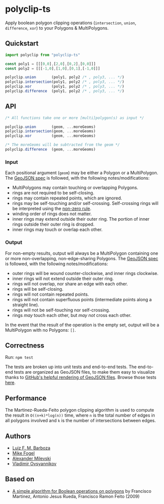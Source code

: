 # polyclip-ts

Apply boolean polygon clipping operations (`intersection`, `union`, `difference`, `xor`) to your Polygons & MultiPolygons.

## Quickstart

<!-- prettier-ignore-start -->
```javascript
import polyclip from "polyclip-ts"

const poly1 = [[[0,0],[2,0],[0,2],[0,0]]]
const poly2 = [[[-1,0],[1,0],[0,1],[-1,0]]]

polyclip.union       (poly1, poly2 /* , poly3, ... */)
polyclip.intersection(poly1, poly2 /* , poly3, ... */)
polyclip.xor         (poly1, poly2 /* , poly3, ... */)
polyclip.difference  (poly1, poly2 /* , poly3, ... */)
```
<!-- prettier-ignore-end -->

## API

```javascript
/* All functions take one or more [multi]polygon(s) as input */

polyclip.union       (geom, ...moreGeoms)
polyclip.intersection(geom, ...moreGeoms)
polyclip.xor         (geom, ...moreGeoms)

/* The moreGeoms will be subtracted from the geom */
polyclip.difference  (geom, ...moreGeoms)
```

### Input

Each positional argument (`geom`) may be either a Polygon or a MultiPolygon. The [GeoJSON spec](https://tools.ietf.org/html/rfc7946#section-3.1) is followed, with the following notes/modifications:

- MultiPolygons may contain touching or overlapping Polygons.
- rings are not required to be self-closing.
- rings may contain repeated points, which are ignored.
- rings may be self-touching and/or self-crossing. Self-crossing rings will be interpreted using the [non-zero rule](https://en.wikipedia.org/wiki/Nonzero-rule).
- winding order of rings does not matter.
- inner rings may extend outside their outer ring. The portion of inner rings outside their outer ring is dropped.
- inner rings may touch or overlap each other.

### Output

For non-empty results, output will always be a MultiPolygon containing one or more non-overlapping, non-edge-sharing Polygons. The [GeoJSON spec](https://tools.ietf.org/html/rfc7946#section-3.1) is followed, with the following notes/modifications:

- outer rings will be wound counter-clockwise, and inner rings clockwise.
- inner rings will not extend outside their outer ring.
- rings will not overlap, nor share an edge with each other.
- rings will be self-closing.
- rings will not contain repeated points.
- rings will not contain superfluous points (intermediate points along a straight line).
- rings will not be self-touching nor self-crossing.
- rings _may_ touch each other, but _may not_ cross each other.

In the event that the result of the operation is the empty set, output will be a MultiPolygon with no Polygons: `[]`.

## Correctness

Run: `npm test`

The tests are broken up into unit tests and end-to-end tests. The end-to-end tests are organized as GeoJSON files, to make them easy to visualize thanks to [GitHub's helpful rendering of GeoJSON files](https://help.github.com/articles/mapping-geojson-files-on-github/). Browse those tests [here](test/end-to-end).

## Performance

The Martinez-Rueda-Feito polygon clipping algorithm is used to compute the result in `O((n+k)*log(n))` time, where `n` is the total number of edges in all polygons involved and `k` is the number of intersections between edges.

## Authors

- [Luiz F. M. Barboza](https://github.com/SBanksX)
- [Mike Fogel](https://github.com/mfogel)
- [Alexander Milevski](https://github.com/w8r)
- [Vladimir Ovsyannikov](https://github.com/sh1ng)

## Based on

- [A simple algorithm for Boolean operations on polygons](https://www.sciencedirect.com/science/article/abs/pii/S0965997813000379) by Francisco Martinez, Antonio Jesus Rueda, Francisco Ramon Feito (2009)
